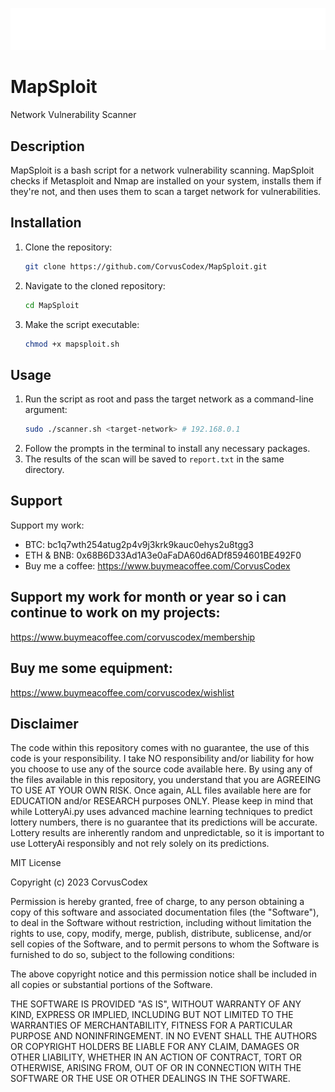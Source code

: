 <p align="center">
  <img src="https://github.com/CorvusCodex/MapSploit/blob/main/MapSploit.png?raw=true">
</p>

# MapSploit

Network Vulnerability Scanner

## Description

MapSploit is a bash script for a network vulnerability scanning. MapSploit checks if Metasploit and Nmap are installed on your system, installs them if they're not, and then uses them to scan a target network for vulnerabilities.

## Installation

1. Clone the repository:
    ```bash
    git clone https://github.com/CorvusCodex/MapSploit.git
    ```
2. Navigate to the cloned repository:
    ```bash
    cd MapSploit
    ```
3. Make the script executable:
    ```bash
    chmod +x mapsploit.sh
    ```

## Usage

1. Run the script as root and pass the target network as a command-line argument:
    ```bash
    sudo ./scanner.sh <target-network> # 192.168.0.1
    ```
2. Follow the prompts in the terminal to install any necessary packages.
3. The results of the scan will be saved to `report.txt` in the same directory.

## Support

Support my work:

- BTC: bc1q7wth254atug2p4v9j3krk9kauc0ehys2u8tgg3
- ETH & BNB: 0x68B6D33Ad1A3e0aFaDA60d6ADf8594601BE492F0
- Buy me a coffee: https://www.buymeacoffee.com/CorvusCodex

## Support my work for month or year so i can continue to work on my projects:
https://www.buymeacoffee.com/corvuscodex/membership

## Buy me some equipment:
https://www.buymeacoffee.com/corvuscodex/wishlist

## Disclaimer

The code within this repository comes with no guarantee, the use of this code is your responsibility. I take NO responsibility and/or liability for how you choose to use any of the source code available here. By using any of the files available in this repository, you understand that you are AGREEING TO USE AT YOUR OWN RISK. Once again, ALL files available here are for EDUCATION and/or RESEARCH purposes ONLY.
Please keep in mind that while LotteryAi.py uses advanced machine learning techniques to predict lottery numbers, there is no guarantee that its predictions will be accurate. Lottery results are inherently random and unpredictable, so it is important to use LotteryAi responsibly and not rely solely on its predictions.


MIT License

Copyright (c) 2023 CorvusCodex

Permission is hereby granted, free of charge, to any person obtaining a copy
of this software and associated documentation files (the "Software"), to deal
in the Software without restriction, including without limitation the rights
to use, copy, modify, merge, publish, distribute, sublicense, and/or sell
copies of the Software, and to permit persons to whom the Software is
furnished to do so, subject to the following conditions:

The above copyright notice and this permission notice shall be included in all
copies or substantial portions of the Software.

THE SOFTWARE IS PROVIDED "AS IS", WITHOUT WARRANTY OF ANY KIND, EXPRESS OR
IMPLIED, INCLUDING BUT NOT LIMITED TO THE WARRANTIES OF MERCHANTABILITY,
FITNESS FOR A PARTICULAR PURPOSE AND NONINFRINGEMENT. IN NO EVENT SHALL THE
AUTHORS OR COPYRIGHT HOLDERS BE LIABLE FOR ANY CLAIM, DAMAGES OR OTHER
LIABILITY, WHETHER IN AN ACTION OF CONTRACT, TORT OR OTHERWISE, ARISING FROM,
OUT OF OR IN CONNECTION WITH THE SOFTWARE OR THE USE OR OTHER DEALINGS IN THE
SOFTWARE.
